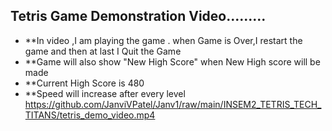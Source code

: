 ## Tetris Game Demonstration Video.........</br>
- **In video ,I am playing the game . when Game is Over,I restart the game and then at last I Quit the Game </br>
- **Game will also show "New High Score" when New High score will be made </br>
- **Current High Score is 480 </br>
- **Speed will increase after every level
https://github.com/JanviVPatel/Janv1/raw/main/INSEM2_TETRIS_TECH_TITANS/tetris_demo_video.mp4
